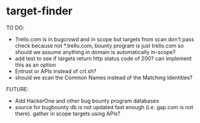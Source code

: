 # target-finder

TO DO:
- Trello.com is in bugcrowd and in scope but targets from scan don't pass check because not *.trello.com, bounty program is just trello.com so should we assume anything in domain is automatically in-scope?
- add test to see if targets return http status code of 200? can implement this as an option
- Entrust or APIs instead of crt.sh?
- should we scan the Common Names instead of the Matching Identities?

FUTURE:
- Add HackerOne and other bug bounty program databases
- source for bugbounty db is not updated fast enough (i.e. gap.com is not there). gather in scope targets using APIs?
